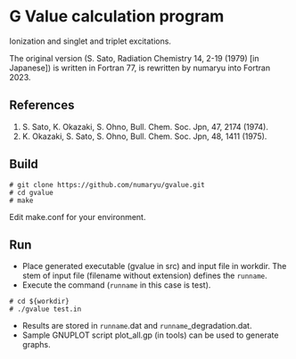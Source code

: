 # G Value calculation program

Ionization and singlet and triplet excitations.

The original version (S. Sato, Radiation Chemistry 14, 2-19 (1979) [in Japanese]) is written in Fortran 77, 
is rewritten by numaryu into Fortran 2023.

## References
1. S. Sato, K. Okazaki, S. Ohno, Bull. Chem. Soc. Jpn, 47, 2174 (1974).
2. K. Okazaki, S. Sato, S. Ohno, Bull. Chem. Soc. Jpn, 48, 1411 (1975).

## Build

```
# git clone https://github.com/numaryu/gvalue.git
# cd gvalue
# make
```

Edit make.conf for your environment.

## Run

- Place generated executable (gvalue in src) and input file in workdir. The stem of input file (filename without extension) defines the `runname`.
- Execute the command (`runname` in this case is test).
```
# cd ${workdir}
# ./gvalue test.in 
```
- Results are stored in `runname`.dat and `runname`_degradation.dat.
- Sample GNUPLOT script plot_all.gp (in tools) can be used to generate graphs.
